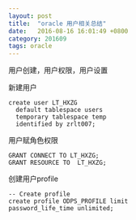 ```yaml
---
layout: post
title:  "oracle 用户相关总结"
date:   2016-08-16 16:01:49 +0800
category: 201609
tags: oracle
---
```

用户创建，用户权限，用户设置

<!--break-->

新建用户

    create user LT_HXZG
      default tablespace users
      temporary tablespace temp
      identified by zrlt007;	

用户赋角色权限

	GRANT CONNECT TO LT_HXZG;
	GRANT RESOURCE TO  LT_HXZG;
	
创建用户profile

	-- Create profile 
	create profile ODPS_PROFILE limit
	password_life_time unlimited;
	
